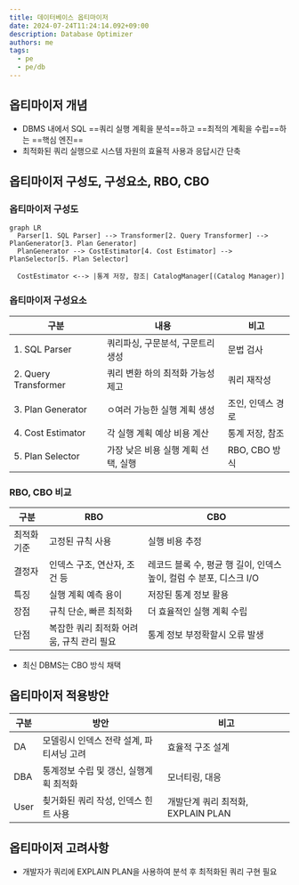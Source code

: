 ```yaml
---
title: 데이터베이스 옵티마이저
date: 2024-07-24T11:24:14.092+09:00
description: Database Optimizer
authors: me
tags:
  - pe
  - pe/db 
---
```


## 옵티마이저 개념

- DBMS 내에서 SQL ==쿼리 실행 계획을 분석==하고 ==최적의 계획을 수립==하는 ==핵심 엔진==
- 최적화된 쿼리 실행으로 시스템 자원의 효율적 사용과 응답시간 단축

## 옵티마이저 구성도, 구성요소, RBO, CBO

### 옵티마이저 구성도

```mermaid
graph LR
  Parser[1. SQL Parser] --> Transformer[2. Query Transformer] --> PlanGenerator[3. Plan Generator] 
  PlanGenerator --> CostEstimator[4. Cost Estimator] --> PlanSelector[5. Plan Selector]

  CostEstimator <--> |통계 저장, 참조| CatalogManager[(Catalog Manager)]
```

### 옵티마이저 구성요소

| 구분 | 내용 | 비고 |
| --- | --- | --- |
| 1. SQL Parser | 쿼리파싱, 구문분석, 구문트리생성 | 문법 검사 |
| 2. Query Transformer | 쿼리 변환 하의 최적화 가능성 제고 | 쿼리 재작성 |
| 3. Plan Generator | ㅇ여러 가능한 실행 계획 생성 | 조인, 인덱스 경로 |
| 4. Cost Estimator | 각 실행 계획 예상 비용 계산 | 통계 저장, 참조 |
| 5. Plan Selector | 가장 낮은 비용 실행 계획 선택, 실행 | RBO, CBO 방식 |

### RBO, CBO 비교

| 구분 | RBO | CBO |
| --- | --- | --- |
| 최적화 기준 | 고정된 규칙 사용 | 실행 비용 추정 |
| 결정자 | 인덱스 구조, 연산자, 조건 등 | 레코드 블록 수, 평균 행 길이, 인덱스 높이, 컬럼 수 분포, 디스크 I/O |
| 특징 | 실행 계획 예측 용이 | 저장된 통계 정보 활용 |
| 장점 | 규칙 단순, 빠른 최적화 | 더 효율적인 실행 계획 수립 |
| 단점 | 복잡한 쿼리 최적화 어려움, 규칙 관리 필요 | 통계 정보 부정확할시 오류 발생 |

- 최신 DBMS는 CBO 방식 채택

## 옵티마이저 적용방안

| 구분 | 방안 | 비고 |
| --- | --- | --- |
| DA | 모델링시 인덱스 전략 설계, 파티셔닝 고려 | 효율적 구조 설계 |
| DBA | 통계정보 수립 및 갱신, 실행계획 최적화 | 모너티링, 대응 |
| User | 쵲거화된 쿼리 작성, 인덱스 힌트 사용 | 개발단계 쿼리 최적화, EXPLAIN PLAN |

## 옵티마이저 고려사항

- 개발자가 쿼리에 EXPLAIN PLAN을 사용하여 분석 후 최적화된 쿼리 구현 필요
